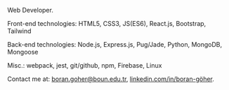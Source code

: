 Web Developer.

Front-end technologies: HTML5, CSS3, JS(ES6), React.js, Bootstrap, Tailwind

Back-end technologies: Node.js, Express.js, Pug/Jade, Python, MongoDB, Mongoose

Misc.: webpack, jest, git/github, npm, Firebase, Linux

Contact me at: boran.goher@boun.edu.tr, [linkedin.com/in/boran-göher](https://www.linkedin.com/in/boran-göher/).
<!---
borangoher/borangoher is a ✨ special ✨ repository because its `README.md` (this file) appears on your GitHub profile.
You can click the Preview link to take a look at your changes.
--->
